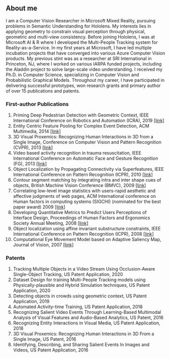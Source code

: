 ## About me

I am a Computer Vision Researcher in Microsoft Mixed Reality, pursuing problems in Semantic Understanding for Hololens. My interests lies in applying geometry to constrain visual perception through physical, geometric and multi-view consistency. Before joining Hololens, I was at Microsoft AI & R where I developed the Multi-People Tracking system for Reality-as-a-Service. In my first years at Microsoft, I have led multiple incubation projects that have converged into various Azure Computer Vision products. My previous stint was as a researcher at SRI International in Princeton, NJ, where I worked on various IARPA funded projects, including the Aladdin project to solve large-scale video understanding. I received my Ph.D. in Computer Science, specializing in Computer Vision and Probabilistic Graphical Models. Throughout my career, I have participated in delivering successful prototypes, won research grants and primary author of over 15 publications and patents.

### First-author Publications

1. Priming Deep Pedestrian Detection with Geometric Context, IEEE International Conference on Robotics and Automation (ICRA), 2019 [[link]](https://ieeexplore.ieee.org/document/8794018)
2. Entity Centric Feature Pooling for Complex Event Detection, ACM Multimedia, 2014 [[link]](https://www.researchgate.net/publication/283606068_Entity_centric_Feature_Pooling_for_Complex_Event_Detection)
3. 3D Visual Proxemics: Recognizing Human Interactions in 3D from a Single Image, Conference on Computer Vision and Pattern Recognition (CVPR), 2013 [[link]](https://www.semanticscholar.org/paper/3D-Visual-Proxemics%3A-Recognizing-Human-Interactions-Chakraborty-Cheng/fec9d2d2805f116d280027938a669cf230c8c290)
4. Video based activity recognition in trauma resuscitation, IEEE International Conference on Automatic Face and Gesture Recognition (FG), 2013 [[link]](https://ieeexplore.ieee.org/document/6553758)
4. Object Localization by Propagating Connectivity via Superfeatures, IEEE International Conference on Pattern Recognition (ICPR), 2010 [[link]](https://ieeexplore.ieee.org/document/5597292)
6. Contour segment matching by integrating intra and inter shape cues of objects, British Machine Vision Conference (BMVC), 2009 [[link]](https://www.semanticscholar.org/paper/Contour-Segment-Matching-by-Integrating-Intra-and-Chakraborty-Elgammal/4720040fc1463a955ee2144dcce4017e3af5f105)
7. Correlating low-level image statistics with users-rapid aesthetic and affective judgments of web pages, ACM International conference on Human factors in computing systems (SIGCHI) (nominated for the best paper award) 2009 [[link]](http://citeseerx.ist.psu.edu/viewdoc/summary?doi=10.1.1.149.1714)
8. Developing Quantitative Metrics to Predict Users Perceptions of Interface Design, Proceedings of Human Factors and Ergonomics Society Annual Meeting, 2008 [[link]](https://www.researchgate.net/publication/230669275_Developing_Quantitative_Metrics_to_Predict_Users'_Perceptions_of_Interface_Design)
9. Object localization using affine invariant substructure constraints, IEEE International Conference on Pattern Recognition (ICPR), 2008 [[link]](https://ieeexplore.ieee.org/document/4761510)
10. Computational Eye Movement Model based on Adaptive Saliency Map, Journal of Vision, 2007 [[link]](https://jov.arvojournals.org/article.aspx?articleid=2135121)

### Patents

1. Tracking Multiple Objects in a Video Stream Using Occlusion-Aware Single-Object Tracking, US Patent Application, 2020 
2. Dataset Design for training Multi-People Tracking models using Physically-plausible and Hybrid Simulation techniques, US Patent Application, 2020
3. Detecting objects in crowds using geometric context, US Patent Application, 2019
3. Automated Activity-time Training, US Patent Application, 2018
4. Recognizing Salient Video Events Through Learning-Based Multimodal Analysis of Visual Features and Audio-Based Analytics, US Patent, 2016
5. Recognizing Entity Interactions in Visual Media, US Patent Application, 2018
6. 3D Visual Proxemics: Recognizing Human Interactions in 3D From a Single Image, US Patent, 2016
7. Identifying, Describing, and Sharing Salient Events In Images and Videos, US Patent Application, 2016
